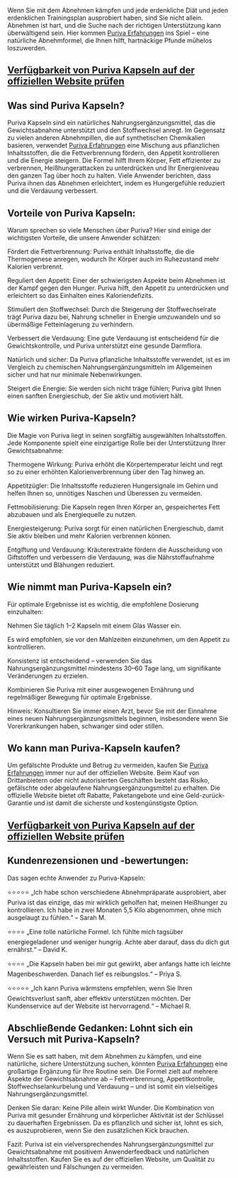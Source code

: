 Wenn Sie mit dem Abnehmen kämpfen und jede erdenkliche Diät und jeden erdenklichen Trainingsplan ausprobiert haben, sind Sie nicht allein. Abnehmen ist hart, und die Suche nach der richtigen Unterstützung kann überwältigend sein. Hier kommen [Puriva Erfahrungen](https://atozsupplement.com/puriva-erfahrungen/) ins Spiel – eine natürliche Abnehmformel, die Ihnen hilft, hartnäckige Pfunde mühelos loszuwerden.

## [Verfügbarkeit von Puriva Kapseln auf der offiziellen Website prüfen](https://atozsupplement.com/puriva-erfahrungen/)

## Was sind Puriva Kapseln?

Puriva Kapseln sind ein natürliches Nahrungsergänzungsmittel, das die Gewichtsabnahme unterstützt und den Stoffwechsel anregt. Im Gegensatz zu vielen anderen Abnehmpillen, die auf synthetischen Chemikalien basieren, verwendet [Puriva Erfahrungen](https://www.linkedin.com/showcase/puriva-erfahrungen/) eine Mischung aus pflanzlichen Inhaltsstoffen, die die Fettverbrennung fördern, den Appetit kontrollieren und die Energie steigern. Die Formel hilft Ihrem Körper, Fett effizienter zu verbrennen, Heißhungerattacken zu unterdrücken und Ihr Energieniveau den ganzen Tag über hoch zu halten. Viele Anwender berichten, dass Puriva ihnen das Abnehmen erleichtert, indem es Hungergefühle reduziert und die Verdauung verbessert.

## Vorteile von Puriva Kapseln:

Warum sprechen so viele Menschen über Puriva? Hier sind einige der wichtigsten Vorteile, die unsere Anwender schätzen:

Fördert die Fettverbrennung: Puriva enthält Inhaltsstoffe, die die Thermogenese anregen, wodurch Ihr Körper auch im Ruhezustand mehr Kalorien verbrennt.

Reguliert den Appetit: Einer der schwierigsten Aspekte beim Abnehmen ist der Kampf gegen den Hunger. Puriva hilft, den Appetit zu unterdrücken und erleichtert so das Einhalten eines Kaloriendefizits.

Stimuliert den Stoffwechsel: Durch die Steigerung der Stoffwechselrate trägt Puriva dazu bei, Nahrung schneller in Energie umzuwandeln und so übermäßige Fetteinlagerung zu verhindern.

Verbessert die Verdauung: Eine gute Verdauung ist entscheidend für die Gewichtskontrolle, und Puriva unterstützt eine gesunde Darmflora.

Natürlich und sicher: Da Puriva pflanzliche Inhaltsstoffe verwendet, ist es im Vergleich zu chemischen Nahrungsergänzungsmitteln im Allgemeinen sicher und hat nur minimale Nebenwirkungen.

Steigert die Energie: Sie werden sich nicht träge fühlen; Puriva gibt Ihnen einen sanften Energieschub, der Sie aktiv und motiviert hält.

## Wie wirken Puriva-Kapseln?

Die Magie von Puriva liegt in seinen sorgfältig ausgewählten Inhaltsstoffen. Jede Komponente spielt eine einzigartige Rolle bei der Unterstützung Ihrer Gewichtsabnahme:

Thermogene Wirkung: Puriva erhöht die Körpertemperatur leicht und regt so zu einer erhöhten Kalorienverbrennung über den Tag hinweg an.

Appetitzügler: Die Inhaltsstoffe reduzieren Hungersignale im Gehirn und helfen Ihnen so, unnötiges Naschen und Überessen zu vermeiden.

Fettmobilisierung: Die Kapseln regen Ihren Körper an, gespeichertes Fett abzubauen und als Energiequelle zu nutzen.

Energiesteigerung: Puriva sorgt für einen natürlichen Energieschub, damit Sie aktiv bleiben und mehr Kalorien verbrennen können.

Entgiftung und Verdauung: Kräuterextrakte fördern die Ausscheidung von Giftstoffen und verbessern die Verdauung, was die Nährstoffaufnahme unterstützt und Blähungen reduziert.

## Wie nimmt man Puriva-Kapseln ein?

Für optimale Ergebnisse ist es wichtig, die empfohlene Dosierung einzuhalten:

Nehmen Sie täglich 1–2 Kapseln mit einem Glas Wasser ein.

Es wird empfohlen, sie vor den Mahlzeiten einzunehmen, um den Appetit zu kontrollieren.

Konsistenz ist entscheidend – verwenden Sie das Nahrungsergänzungsmittel mindestens 30–60 Tage lang, um signifikante Veränderungen zu erzielen.

Kombinieren Sie Puriva mit einer ausgewogenen Ernährung und regelmäßiger Bewegung für optimale Ergebnisse.

Hinweis: Konsultieren Sie immer einen Arzt, bevor Sie mit der Einnahme eines neuen Nahrungsergänzungsmittels beginnen, insbesondere wenn Sie Vorerkrankungen haben, schwanger sind oder stillen.

## Wo kann man Puriva-Kapseln kaufen?

Um gefälschte Produkte und Betrug zu vermeiden, kaufen Sie [Puriva Erfahrungen](https://atozsupplement.com/puriva-erfahrungen/) immer nur auf der offiziellen Website. Beim Kauf von Drittanbietern oder nicht autorisierten Geschäften besteht das Risiko, gefälschte oder abgelaufene Nahrungsergänzungsmittel zu erhalten. Die offizielle Website bietet oft Rabatte, Paketangebote und eine Geld-zurück-Garantie und ist damit die sicherste und kostengünstigste Option.

## [Verfügbarkeit von Puriva Kapseln auf der offiziellen Website prüfen](https://atozsupplement.com/puriva-erfahrungen/)

## Kundenrezensionen und -bewertungen:

Das sagen echte Anwender zu Puriva-Kapseln:

⭐⭐⭐⭐⭐
„Ich habe schon verschiedene Abnehmpräparate ausprobiert, aber Puriva ist das einzige, das mir wirklich geholfen hat, meinen Heißhunger zu kontrollieren. Ich habe in zwei Monaten 5,5 Kilo abgenommen, ohne mich ausgelaugt zu fühlen.“ – Sarah M.

⭐⭐⭐⭐
„Eine tolle natürliche Formel. Ich fühlte mich tagsüber energiegeladener und weniger hungrig. Achte aber darauf, dass du dich gut ernährst.“ – David K.

⭐⭐⭐⭐
„Die Kapseln haben bei mir gut gewirkt, aber anfangs hatte ich leichte Magenbeschwerden. Danach lief es reibungslos.“ – Priya S.

⭐⭐⭐⭐⭐
„Ich kann Puriva wärmstens empfehlen, wenn Sie Ihren Gewichtsverlust sanft, aber effektiv unterstützen möchten. Der Kundenservice auf der Website ist hervorragend.“ – Michael R.

## Abschließende Gedanken: Lohnt sich ein Versuch mit Puriva-Kapseln?

Wenn Sie es satt haben, mit dem Abnehmen zu kämpfen, und eine natürliche, sichere Unterstützung suchen, könnten [Puriva Erfahrungen](https://www.facebook.com/purivaerfahrungen/) eine großartige Ergänzung für Ihre Routine sein. Die Formel zielt auf mehrere Aspekte der Gewichtsabnahme ab – Fettverbrennung, Appetitkontrolle, Stoffwechselankurbelung und Verdauung – und ist somit ein vielseitiges Nahrungsergänzungsmittel.

Denken Sie daran: Keine Pille allein wirkt Wunder. Die Kombination von Puriva mit gesunder Ernährung und körperlicher Aktivität ist der Schlüssel zu dauerhaften Ergebnissen. Da es pflanzlich und sicher ist, lohnt es sich, es auszuprobieren, wenn Sie den zusätzlichen Kick brauchen.

Fazit: Puriva ist ein vielversprechendes Nahrungsergänzungsmittel zur Gewichtsabnahme mit positivem Anwenderfeedback und natürlichen Inhaltsstoffen. Kaufen Sie es auf der offiziellen Website, um Qualität zu gewährleisten und Fälschungen zu vermeiden.
